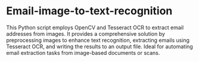 # Email-image-to-text-recognition
This Python script employs OpenCV and Tesseract OCR to extract email addresses from images. It provides a comprehensive solution by preprocessing images to enhance text recognition, extracting emails using Tesseract OCR, and writing the results to an output file. Ideal for automating email extraction tasks from image-based documents or scans.

